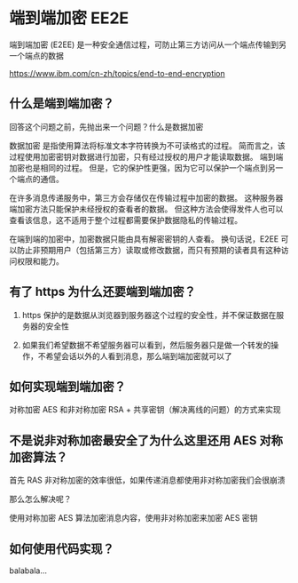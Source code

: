 # 端到端加密 EE2E

端到端加密 (E2EE) 是一种安全通信过程，可防止第三方访问从一个端点传输到另一个端点的数据

https://www.ibm.com/cn-zh/topics/end-to-end-encryption

## 什么是端到端加密？

回答这个问题之前，先抛出来一个问题？什么是数据加密

数据加密 是指使用算法将标准文本字符转换为不可读格式的过程。
简而言之，该过程使用加密密钥对数据进行加密，只有经过授权的用户才能读取数据。
端到端加密也是相同的过程。
但是，它的保护性更强，因为它可以保护一个端点到另一个端点的通信。

在许多消息传递服务中，第三方会存储仅在传输过程中加密的数据。
这种服务器端加密方法只能保护未经授权的查看者的数据。
但这种方法会使得发件人也可以查看该信息，这不适用于整个过程都需要保护数据隐私的传输过程。

在端到端的加密中，加密数据只能由具有解密密钥的人查看。
换句话说，E2EE 可以防止非预期用户（包括第三方）读取或修改数据，而只有预期的读者具有这种访问权限和能力。

## 有了 https 为什么还要端到端加密？

1. https 保护的是数据从浏览器到服务器这个过程的安全性，并不保证数据在服务器的安全性

2. 如果我们希望数据不希望服务器可以看到，然后服务器只是做一个转发的操作，不希望会话以外的人看到消息，那么端到端加密就可以了

## 如何实现端到端加密？

对称加密 AES 和非对称加密 RSA + 共享密钥（解决离线的问题）的方式来实现

## 不是说非对称加密最安全了为什么这里还用 AES 对称加密算法？

首先 RAS 非对称加密的效率很低，如果传递消息都使用非对称加密我们会很崩溃

那么怎么解决呢？

使用对称加密 AES 算法加密消息内容，使用非对称加密来加密 AES 密钥

## 如何使用代码实现？

balabala...
